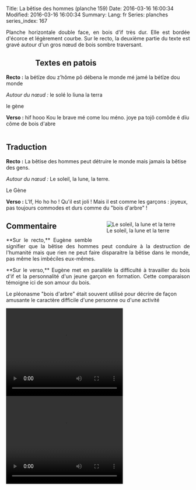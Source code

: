 Title: La bêtise des hommes (planche 159)
Date: 2016-03-16 16:00:34
Modified: 2016-03-16 16:00:34
Summary: 
Lang: fr
Series: planches
series_index: 167

<p style="text-align:justify;">Planche horizontale double face, en bois d'if très dur. Elle est bordée d'écorce et légèrement courbe. Sur le recto, la deuxième partie du texte est gravé autour d'un gros nœud de bois sombre traversant.</p>

<figure class="image-block" style="float: left;">
  <img alt="" src="{static}/images/planche_159_recto.png">
  <figcaption style="max-width: 605px"></figcaption>
</figure>

## Textes en patois
**Recto :** la  bétïze  dou  z’hôme  pô  débena  le  monde  mé  jamé  la  bétïze  dou  monde

*Autour du nœud :* le  solé  lo  liuna  la  terra

le gène

**Verso :** hif  hooo Kou  le brave mé come lou méno. joye pa tojô comôde é dïu côme de bois d'abre


<figure class="image-block" style="float: center;">
  <img alt="" src="{static}/images/planche_159_verso.png">
  <figcaption style="max-width: 2575px"></figcaption>
</figure>

## Traduction
**Recto :** La bêtise des hommes peut détruire le monde mais jamais la bêtise des gens.

*Autour du nœud :* Le soleil, la lune, la terre.

Le Gène

**Verso :** L'If, Ho ho ho ! Qu'il est joli ! Mais il est comme les garçons : joyeux, pas toujours commodes et durs comme du "bois d'arbre" !

<figure class="image-block" style="float: right;">
  <img alt="Le soleil, la lune et la terre" src="{static}/images/planche_159_recto_detail.png">
  <figcaption style="max-width: 331px">Le soleil, la lune et la terre</figcaption>
</figure>


## Commentaire
<p style="text-align:justify;">**Sur le recto,** Eugène semble signifier que la bêtise des hommes peut conduire à la destruction de l'humanité mais que rien ne peut faire disparaitre la bêtise dans le monde, pas même les imbéciles eux-mêmes.</p>

<p style="text-align:justify;">**Sur le verso,** Eugène met en parallèle la difficulté à travailler du bois d'if et la personnalité d'un jeune garçon en formation. Cette comparaison témoigne ici de son amour du bois.

Le pléonasme "bois d'arbre" était souvent utilisé pour décrire de façon amusante le caractère difficile d'une personne ou d'une activité</p>





<video width="320" height="240" controls>
  <source src="https://d1njpgd0ygatdn.cloudfront.net/video_159recto.mp4" type="video/mp4">
</video>

<video width="320" height="240" controls>
  <source src="https://d1njpgd0ygatdn.cloudfront.net/video_159verso.mp4" type="video/mp4">
</video>
